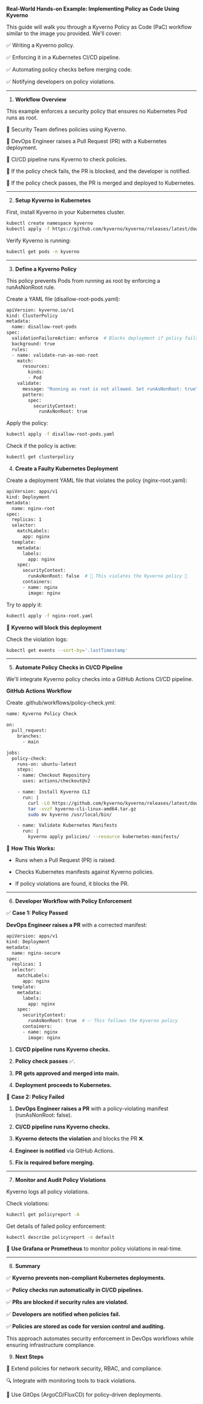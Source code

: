 **Real-World Hands-on Example: Implementing Policy as Code Using Kyverno**

This guide will walk you through a Kyverno Policy as Code (PaC) workflow similar to the image you provided. We'll cover:

✅ Writing a Kyverno policy.

✅ Enforcing it in a Kubernetes CI/CD pipeline.

✅ Automating policy checks before merging code.

✅ Notifying developers on policy violations.

---

1. **Workflow Overview**

This example enforces a security policy that ensures no Kubernetes Pod runs as root.

🔹 Security Team defines policies using Kyverno.

🔹 DevOps Engineer raises a Pull Request (PR) with a Kubernetes deployment.

🔹 CI/CD pipeline runs Kyverno to check policies.

🔹 If the policy check fails, the PR is blocked, and the developer is notified.

🔹 If the policy check passes, the PR is merged and deployed to Kubernetes.

---

2. **Setup Kyverno in Kubernetes**

First, install Kyverno in your Kubernetes cluster.

```bash
kubectl create namespace kyverno
kubectl apply -f https://github.com/kyverno/kyverno/releases/latest/download/kyverno.yaml
```

Verify Kyverno is running:

```bash
kubectl get pods -n kyverno
```

---

3. **Define a Kyverno Policy**
   
This policy prevents Pods from running as root by enforcing a runAsNonRoot rule.

Create a YAML file (disallow-root-pods.yaml):

```bash
apiVersion: kyverno.io/v1
kind: ClusterPolicy
metadata:
  name: disallow-root-pods
spec:
  validationFailureAction: enforce  # Blocks deployment if policy fails
  background: true
  rules:
  - name: validate-run-as-non-root
    match:
      resources:
        kinds:
        - Pod
    validate:
      message: "Running as root is not allowed. Set runAsNonRoot: true"
      pattern:
        spec:
          securityContext:
            runAsNonRoot: true
```

Apply the policy:

```bash
kubectl apply -f disallow-root-pods.yaml
```

Check if the policy is active:

```bash
kubectl get clusterpolicy
```

4. **Create a Faulty Kubernetes Deployment**

Create a deployment YAML file that violates the policy (nginx-root.yaml):

```bash
apiVersion: apps/v1
kind: Deployment
metadata:
  name: nginx-root
spec:
  replicas: 1
  selector:
    matchLabels:
      app: nginx
  template:
    metadata:
      labels:
        app: nginx
    spec:
      securityContext:
        runAsNonRoot: false  # 🚨 This violates the Kyverno policy 🚨
      containers:
      - name: nginx
        image: nginx
```

Try to apply it:

```bash
kubectl apply -f nginx-root.yaml
```
🚨 **Kyverno will block this deployment**

Check the violation logs:

```bash
kubectl get events --sort-by='.lastTimestamp'
```

---

5. **Automate Policy Checks in CI/CD Pipeline**

We'll integrate Kyverno policy checks into a GitHub Actions CI/CD pipeline.

**GitHub Actions Workflow**

Create .github/workflows/policy-check.yml:

```bash
name: Kyverno Policy Check

on:
  pull_request:
    branches:
      - main

jobs:
  policy-check:
    runs-on: ubuntu-latest
    steps:
    - name: Checkout Repository
      uses: actions/checkout@v2

    - name: Install Kyverno CLI
      run: |
        curl -LO https://github.com/kyverno/kyverno/releases/latest/download/kyverno-cli-linux-amd64.tar.gz
        tar -xvzf kyverno-cli-linux-amd64.tar.gz
        sudo mv kyverno /usr/local/bin/

    - name: Validate Kubernetes Manifests
      run: |
        kyverno apply policies/ --resource kubernetes-manifests/
```

📌 **How This Works:**

- Runs when a Pull Request (PR) is raised.

- Checks Kubernetes manifests against Kyverno policies.
  
- If policy violations are found, it blocks the PR.

---

6. **Developer Workflow with Policy Enforcement**

✅ **Case 1: Policy Passed**

**DevOps Engineer raises a PR** with a corrected manifest:

```bash
apiVersion: apps/v1
kind: Deployment
metadata:
  name: nginx-secure
spec:
  replicas: 1
  selector:
    matchLabels:
      app: nginx
  template:
    metadata:
      labels:
        app: nginx
    spec:
      securityContext:
        runAsNonRoot: true  # ✅ This follows the Kyverno policy
      containers:
      - name: nginx
        image: nginx
```

1. **CI/CD pipeline runs Kyverno checks.**
  
2. **Policy check passes** ✅.
   
3. **PR gets approved and merged into main.**
  
4. **Deployment proceeds to Kubernetes.**
   
🚨 **Case 2: Policy Failed**

1. **DevOps Engineer raises a PR** with a policy-violating manifest (runAsNonRoot: false).

2. **CI/CD pipeline runs Kyverno checks.**
   
3. **Kyverno detects the violation** and blocks the PR ❌.

4. **Engineer is notified** via GitHub Actions.
   
5. **Fix is required before merging.**

---

7. **Monitor and Audit Policy Violations**

Kyverno logs all policy violations.

Check violations:
```bash
kubectl get policyreport -A
```

Get details of failed policy enforcement:

```bash
kubectl describe policyreport -n default
```

🔹 **Use Grafana or Prometheus** to monitor policy violations in real-time.

---

8. **Summary**

✅ **Kyverno prevents non-compliant Kubernetes deployments.**

✅ **Policy checks run automatically in CI/CD pipelines.**

✅ **PRs are blocked if security rules are violated.**

✅ **Developers are notified when policies fail.**

✅ **Policies are stored as code for version control and auditing.**

This approach automates security enforcement in DevOps workflows while ensuring infrastructure compliance.

9. **Next Steps**
   
🚀 Extend policies for network security, RBAC, and compliance.

🔍 Integrate with monitoring tools to track violations.

🔄 Use GitOps (ArgoCD/FluxCD) for policy-driven deployments.
